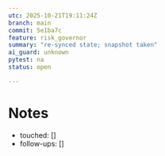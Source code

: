 ```yaml
---
utc: 2025-10-21T19:11:24Z
branch: main
commit: 5e1ba7c
feature: risk_governor
summary: "re-synced state; snapshot taken"
ai_guard: unknown
pytest: na
status: open

---
```

# Notes
- touched: []
- follow-ups: []

